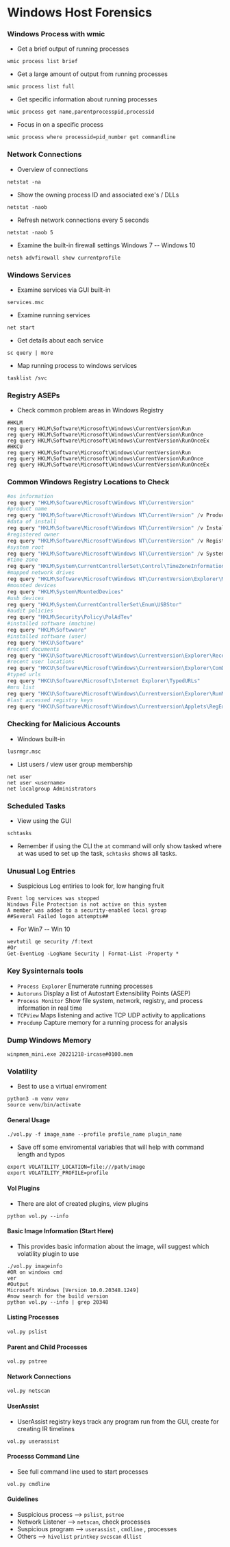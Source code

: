 # Windows Host Forensics

### Windows Process with wmic

* Get a brief output of running processes

```
wmic process list brief 
```

* Get a large amount of output from running processes

```
wmic process list full
```

* Get specific information about running processes&#x20;

```
wmic process get name,parentprocesspid,processid
```

* Focus in on a specific process&#x20;

```
wmic process where processid=pid_number get commandline
```

### Network Connections

* Overview of connections

```
netstat -na
```

* Show the owning process ID and associated exe's / DLLs

```
netstat -naob
```

* Refresh network connections every 5 seconds

```
netstat -naob 5
```

* Examine the built-in firewall settings Windows 7 -- Windows 10

```
netsh advfirewall show currentprofile
```

### Windows Services

* Examine services via GUI built-in

```
services.msc
```

* Examine running services&#x20;

```
net start
```

* Get details about each service

```
sc query | more
```

* Map running process to windows services&#x20;

```
tasklist /svc
```

### Registry ASEPs

* Check common problem areas in Windows Registry&#x20;

```
#HKLM
reg query HKLM\Software\Microsoft\Windows\CurrentVersion\Run
reg query HKLM\Software\Microsoft\Windows\CurrentVersion\RunOnce
reg query HKLM\Software\Microsoft\Windows\CurrentVersion\RunOnceEx
#HKCU
reg query HKLM\Software\Microsoft\Windows\CurrentVersion\Run
reg query HKLM\Software\Microsoft\Windows\CurrentVersion\RunOnce
reg query HKLM\Software\Microsoft\Windows\CurrentVersion\RunOnceEx
```

### Common Windows Registry Locations to Check&#x20;

```powershell
#os information 
reg query "HKLM\Software\Microsoft\Windows NT\CurrentVersion"
#product name 
reg query "HKLM\Software\Microsoft\Windows NT\CurrentVersion" /v ProductName
#data of install 
reg query "HKLM\Software\Microsoft\Windows NT\CurrentVersion" /v InstallDate
#registered owner
reg query "HKLM\Software\Microsoft\Windows NT\CurrentVersion" /v RegisteredOwner
#system root
reg query "HKLM\Software\Microsoft\Windows NT\CurrentVersion" /v SystemRoot
#time zone
reg query "HKLM\System\CurrentControllerSet\Control\TimeZoneInformation" /v ActiveTimeBias
#mapped network drives
reg query "HKLM\Software\Microsoft\Windows NT\CurrentVersion\Explorer\Map Network Drive MRU"
#mounted devices
reg query "HKLM\System\MountedDevices"
#usb devices
reg query "HKLM\System\CurrentControllerSet\Enum\USBStor"
#audit policies
reg query "HKLM\Security\Policy\PolAdTev"
#installed software (machine)
reg query "HKLM\Softwware"
#installed software (user)
reg query "HKCU\Software"
#recent documents
reg query "HKCU\Software\Microsoft\Windows\Currentversion\Explorer\RecentDocuments"
#recent user locations
reg query "HKCU\Software\Microsoft\Windows\Currentversion\Explorer\ComDlg32\LastVistitedMRU"
#typed urls
reg query "HKCU\Software\Microsoft\Internet Explorer\TypedURLs"
#mru list
reg query "HKCU\Software\Microsoft\Windows\Currentversion\Explorer\RunMRU"
#last accessed registry keys
reg query "HKCU\Software\Microsoft\Windows\Currentversion\Applets\RegEdit" /v LastKey
```

### Checking for Malicious Accounts

* Windows built-in&#x20;

```
lusrmgr.msc
```

* List users / view user group membership

```
net user 
net user <username>
net localgroup Administrators
```

### Scheduled Tasks

* View using the GUI

```
schtasks
```

* Remember if using the CLI the `at` command will only show tasked where `at` was used to set up the task, `schtasks` shows all tasks.

### Unusual Log Entries&#x20;

* Suspicious Log entiries to look for, low hanging fruit

```
Event log services was stopped
Windows File Protection is not active on this system
A member was added to a security-enabled local group
##Several Failed logon attempts##
```

* For Win7 -- Win 10

```
wevtutil qe security /f:text
#Or
Get-EventLog -LogName Security | Format-List -Property *
```

### Key Sysinternals tools

* `Process Explorer` Enumerate running processes
* `Autoruns` Display a list of Autostart Extensibility Points (ASEP)
* `Process Monitor` Show file system, network, registry, and process information in real time
* `TCPView` Maps listening and active TCP UDP activity to applications
* `Procdump` Capture memory for a running process for analysis&#x20;

### Dump Windows Memory&#x20;

```
winpmem_mini.exe 20221218-ircase#0100.mem
```

### Volatility

* Best to use a virtual enviroment&#x20;

```
python3 -m venv venv
source venv/bin/activate
```

#### General Usage&#x20;

```
./vol.py -f image_name --profile profile_name plugin_name
```

* Save off some enviromental variables that will help with command length and typos

```
export VOLATILITY_LOCATION=file:///path/image
export VOLATILITY_PROFILE=profile
```

#### Vol Plugins

* There are alot of created plugins, view plugins

```
python vol.py --info
```

#### Basic Image Information (Start Here)

* This provides basic information about the image, will suggest which volatility plugin to use&#x20;

```
./vol.py imageinfo
#OR on windows cmd
ver
#Output 
Microsoft Windows [Version 10.0.20348.1249]
#now search for the build version 
python vol.py --info | grep 20348
```

#### Listing Processes

```
vol.py pslist
```

#### Parent and Child Processes&#x20;

```
vol.py pstree
```

#### Network Connections

```
vol.py netscan
```

#### UserAssist&#x20;

* UserAssist registry keys track any program run from the GUI, create for creating IR timelines

```
vol.py userassist
```

#### Processs Command Line&#x20;

* See full command line used to start processes&#x20;

```
vol.py cmdline
```

#### Guidelines

* Suspicious process --> `pslist`, `pstree`
* Network Listener --> `netscan`, check processes&#x20;
* Suspicious program --> `userassist` , `cmdline` , processes
* Others --> `hivelist` `printkey` `svcscan` `dllist`

